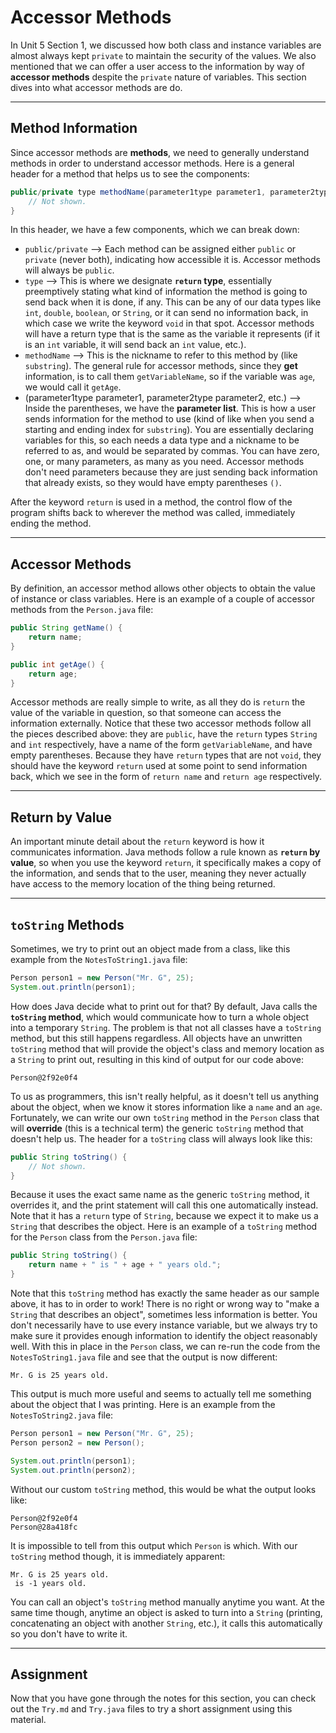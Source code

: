 # Accessor Methods

In Unit 5 Section 1, we discussed how both class and instance variables are almost always kept `private` to maintain the security of the values. We also mentioned that we can offer a user access to the information by way of **accessor methods** despite the `private` nature of variables. This section dives into what accessor methods are do.

---

## Method Information

Since accessor methods are **methods**, we need to generally understand methods in order to understand accessor methods. Here is a general header for a method that helps us to see the components:

```java
public/private type methodName(parameter1type parameter1, parameter2type parameter2, etc.) {
    // Not shown.
}
```

In this header, we have a few components, which we can break down:
- `public/private` --> Each method can be assigned either `public` or `private` (never both), indicating how accessible it is. Accessor methods will always be `public`.
- `type` --> This is where we designate **`return` type**, essentially preemptively stating what kind of information the method is going to send back when it is done, if any. This can be any of our data types like `int`, `double`, `boolean`, or `String`, or it can send no information back, in which case we write the keyword `void` in that spot. Accessor methods will have a return type that is the same as the variable it represents (if it is an `int` variable, it will send back an `int` value, etc.).
- `methodName` --> This is the nickname to refer to this method by (like `substring`). The general rule for accessor methods, since they **get** information, is to call them `getVariableName`, so if the variable was `age`, we would call it `getAge`.
- (parameter1type parameter1, parameter2type parameter2, etc.) --> Inside the parentheses, we have the **parameter list**. This is how a user sends information for the method to use (kind of like when you send a starting and ending index for `substring`). You are essentially declaring variables for this, so each needs a data type and a nickname to be referred to as, and would be separated by commas. You can have zero, one, or many parameters, as many as you need. Accessor methods don't need parameters because they are just sending back information that already exists, so they would have empty parentheses `()`.

After the keyword `return` is used in a method, the control flow of the program shifts back to wherever the method was called, immediately ending the method.

---

## Accessor Methods

By definition, an accessor method allows other objects to obtain the value of instance or class variables. Here is an example of a couple of accessor methods from the `Person.java` file:

```java
public String getName() {
    return name;
}

public int getAge() {
    return age;
}
```

Accessor methods are really simple to write, as all they do is `return` the value of the variable in question, so that someone can access the information externally. Notice that these two accessor methods follow all the pieces described above: they are `public`, have the `return` types `String` and `int` respectively, have a name of the form `getVariableName`, and have empty parentheses. Because they have `return` types that are not `void`, they should have the keyword `return` used at some point to send information back, which we see in the form of `return name` and `return age` respectively.

---

## Return by Value

An important minute detail about the `return` keyword is how it communicates information. Java methods follow a rule known as **`return` by value**, so when you use the keyword `return`, it specifically makes a copy of the information, and sends that to the user, meaning they never actually have access to the memory location of the thing being returned.

---

## `toString` Methods

Sometimes, we try to print out an object made from a class, like this example from the `NotesToString1.java` file:

```java
Person person1 = new Person("Mr. G", 25);
System.out.println(person1);
```

How does Java decide what to print out for that? By default, Java calls the **`toString` method**, which would communicate how to turn a whole object into a temporary `String`. The problem is that not all classes have a `toString` method, but this still happens regardless. All objects have an unwritten `toString` method that will provide the object's class and memory location as a `String` to print out, resulting in this kind of output for our code above:

```
Person@2f92e0f4
```

To us as programmers, this isn't really helpful, as it doesn't tell us anything about the object, when we know it stores information like a `name` and an `age`. Fortunately, we can write our own `toString` method in the `Person` class that will **override** (this is a technical term) the generic `toString` method that doesn't help us. The header for a `toString` class will always look like this:

```java
public String toString() {
    // Not shown.
}
```

Because it uses the exact same name as the generic `toString` method, it overrides it, and the print statement will call this one automatically instead. Note that it has a `return` type of `String`, because we expect it to make us a `String` that describes the object. Here is an example of a `toString` method for the `Person` class from the `Person.java` file:

```java
public String toString() {
    return name + " is " + age + " years old.";
}
```

Note that this `toString` method has exactly the same header as our sample above, it has to in order to work! There is no right or wrong way to "make a `String` that describes an object", sometimes less information is better. You don't necessarily have to use every instance variable, but we always try to make sure it provides enough information to identify the object reasonably well. With this in place in the `Person` class, we can re-run the code from the `NotesToString1.java` file and see that the output is now different:

```
Mr. G is 25 years old.
```

This output is much more useful and seems to actually tell me something about the object that I was printing. Here is an example from the `NotesToString2.java` file:

```java
Person person1 = new Person("Mr. G", 25);
Person person2 = new Person();

System.out.println(person1);
System.out.println(person2);
```

Without our custom `toString` method, this would be what the output looks like:

```
Person@2f92e0f4
Person@28a418fc
```

It is impossible to tell from this output which `Person` is which. With our `toString` method though, it is immediately apparent:

```
Mr. G is 25 years old.
 is -1 years old.
```

You can call an object's `toString` method manually anytime you want. At the same time though, anytime an object is asked to turn into a `String` (printing, concatenating an object with another `String`, etc.), it calls this automatically so you don't have to write it.

---

## Assignment

Now that you have gone through the notes for this section, you can check out the `Try.md` and `Try.java` files to try a short assignment using this material.
